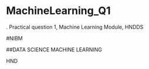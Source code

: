 # MachineLearning_Q1
.
Practical question 1, Machine Learning Module, HNDDS


#NIBM

##DATA SCIENCE MACHINE LEARNING

HND